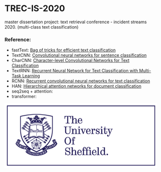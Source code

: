 # TREC-IS-2020
master dissertation project: text retrieval conference - incident streams 2020. (multi-class text classification)

### Reference:
* fastText: [Bag of tricks for efficient text classification](https://arxiv.org/pdf/1607.01759.pdf)
* TextCNN: [Convolutional neural networks for sentence classification](https://arxiv.org/pdf/1408.5882.pdf)
* CharCNN: [Character-level Convolutional Networks for Text Classification](https://arxiv.org/pdf/1509.01626.pdf)
* TextRNN: [Recurrent Neural Network for Text Classification with Multi-Task Learning](https://arxiv.org/pdf/1605.05101.pdf)
* RCNN: [Recurrent convolutional neural networks for text classification](https://www.aaai.org/ocs/index.php/AAAI/AAAI15/paper/view/9745/9552)
* HAN: [Hierarchical attention networks for document classification](https://www.aclweb.org/anthology/N16-1174.pdf)
* seq2seq + attention: 
* transformer: 

<img src="image/sheffield.png" width="550">
